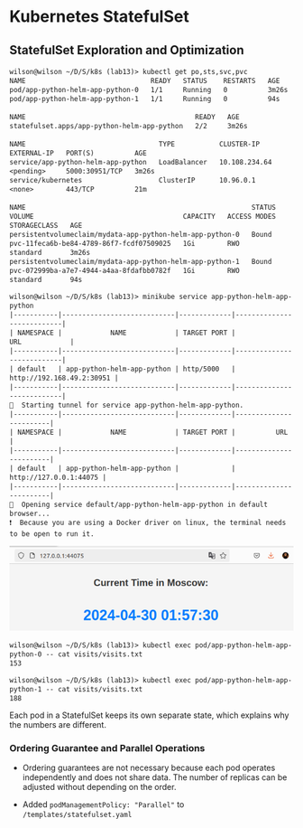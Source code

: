 # Kubernetes StatefulSet

## StatefulSet Exploration and Optimization

```shell
wilson@wilson ~/D/S/k8s (lab13)> kubectl get po,sts,svc,pvc
NAME                               READY   STATUS    RESTARTS   AGE
pod/app-python-helm-app-python-0   1/1     Running   0          3m26s
pod/app-python-helm-app-python-1   1/1     Running   0          94s

NAME                                          READY   AGE
statefulset.apps/app-python-helm-app-python   2/2     3m26s

NAME                                 TYPE           CLUSTER-IP      EXTERNAL-IP   PORT(S)          AGE
service/app-python-helm-app-python   LoadBalancer   10.108.234.64   <pending>     5000:30951/TCP   3m26s
service/kubernetes                   ClusterIP      10.96.0.1       <none>        443/TCP          21m

NAME                                                        STATUS   VOLUME                                     CAPACITY   ACCESS MODES   STORAGECLASS   AGE
persistentvolumeclaim/mydata-app-python-helm-app-python-0   Bound    pvc-11feca6b-be84-4789-86f7-fcdf07509025   1Gi        RWO            standard       3m26s
persistentvolumeclaim/mydata-app-python-helm-app-python-1   Bound    pvc-072999ba-a7e7-4944-a4aa-8fdafbb0782f   1Gi        RWO            standard       94s
```

```shell
wilson@wilson ~/D/S/k8s (lab13)> minikube service app-python-helm-app-python
|-----------|----------------------------|-------------|---------------------------|
| NAMESPACE |            NAME            | TARGET PORT |            URL            |
|-----------|----------------------------|-------------|---------------------------|
| default   | app-python-helm-app-python | http/5000   | http://192.168.49.2:30951 |
|-----------|----------------------------|-------------|---------------------------|
🏃  Starting tunnel for service app-python-helm-app-python.
|-----------|----------------------------|-------------|------------------------|
| NAMESPACE |            NAME            | TARGET PORT |          URL           |
|-----------|----------------------------|-------------|------------------------|
| default   | app-python-helm-app-python |             | http://127.0.0.1:44075 |
|-----------|----------------------------|-------------|------------------------|
🎉  Opening service default/app-python-helm-app-python in default browser...
❗  Because you are using a Docker driver on linux, the terminal needs to be open to run it.
```

![alt text](screenshots/lab13-service.png)

```shell
wilson@wilson ~/D/S/k8s (lab13)> kubectl exec pod/app-python-helm-app-python-0 -- cat visits/visits.txt
153     
```

```shell
wilson@wilson ~/D/S/k8s (lab13)> kubectl exec pod/app-python-helm-app-python-1 -- cat visits/visits.txt
188   
```

Each pod in a StatefulSet keeps its own separate state, which explains why the numbers are different.

### Ordering Guarantee and Parallel Operations
- Ordering guarantees are not necessary because each pod operates independently and does not share data. The number of replicas can be adjusted without depending on the order.

- Added `podManagementPolicy: "Parallel"` to `/templates/statefulset.yaml`